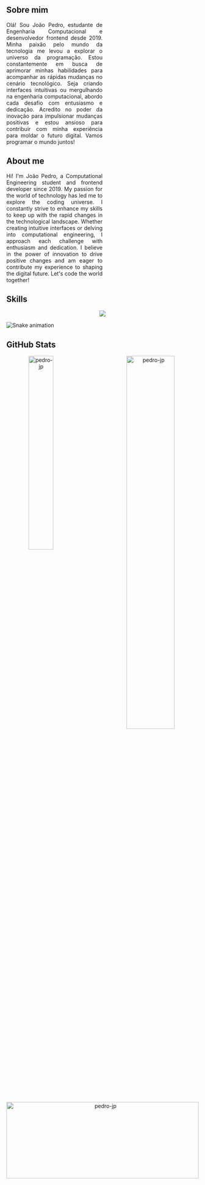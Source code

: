   <h2>Sobre mim</h2>
  <p style="width: 50%; text-align: justify">
    Olá! Sou João Pedro, estudante de Engenharia Computacional e desenvolvedor frontend desde 2019. Minha paixão pelo mundo da tecnologia me levou a explorar o universo da programação. Estou constantemente em busca de aprimorar minhas habilidades para acompanhar as rápidas mudanças no cenário tecnológico. Seja criando interfaces intuitivas ou mergulhando na engenharia computacional, abordo cada desafio com entusiasmo e dedicação. Acredito no poder da inovação para impulsionar mudanças positivas e estou ansioso para contribuir com minha experiência para moldar o futuro digital. Vamos programar o mundo juntos!
  </p>
<div>
  <h2>About me</h2>
  <p style="width: 50%; text-align: justify">
   Hi! I'm João Pedro, a Computational Engineering student and frontend developer since 2019. My passion for the world of technology has led me to explore the coding universe. I constantly strive to enhance my skills to keep up with the rapid changes in the technological landscape. Whether creating intuitive interfaces or delving into computational engineering, I approach each challenge with enthusiasm and dedication. I believe in the power of innovation to drive positive changes and am eager to contribute my experience to shaping the digital future. Let's code the world together!
  </p>

  
</div>

<div>
  <h2 align="justified">Skills</h2>
  <p align="center">
    <a href="https://skillicons.dev">
      <img src="https://skillicons.dev/icons?i=js,typescript,css,react,next,git,docker,nodejs,mysql" />
    </a>
  </p>
</div>

 ![Snake animation](https://github.com/Patricia-Bandeira/pedro-jp/blob/output/github-contribution-grid-snake.svg)

<div>
  <h2 align="justified">GitHub Stats</h2>
</div> 

<p align="center">
  <a href="https://github.com/pedro-jp#dialog-show-dialog-f9b4c3f1-1274-43a1-9be3-c7f765df7071">
    <img width="36%"  align="left" src="https://github-readme-stats.vercel.app/api/top-langs/?username=pedro-jp&theme=transparent&show_icons=true&hide_border=true&layout=compact" alt="pedro-jp" />
  </a>
  <a href="https://github.com/pedro-jp#year-link-2024">
    <img width="50%" align="right" src="https://github-readme-streak-stats.herokuapp.com/?user=pedro-jp&theme=transparent&hide_border=true" alt="pedro-jp" />
  </a>
</p>

<p align="center">
  <a href="https://github.com/pedro-jp#year-link-2024">
    <img width="100%" height="200" align="center" alt="pedro-jp" src="https://github-readme-stats.vercel.app/api?username=pedro-jp&hide=stars,contribs&theme=transparent&show_icons=true&hide_border=true&count_private=true" />
  </a>
</p>
